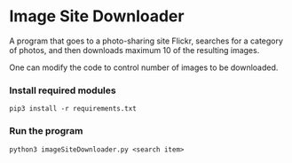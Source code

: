 # Image Site Downloader

A program that goes to a photo-sharing site Flickr, searches for a category of photos, and then downloads maximum 10 of 
the resulting images.  

One can modify the code to control number of images to be downloaded.

### Install required modules 
```
pip3 install -r requirements.txt
```

### Run the program 
```
python3 imageSiteDownloader.py <search item>
```

